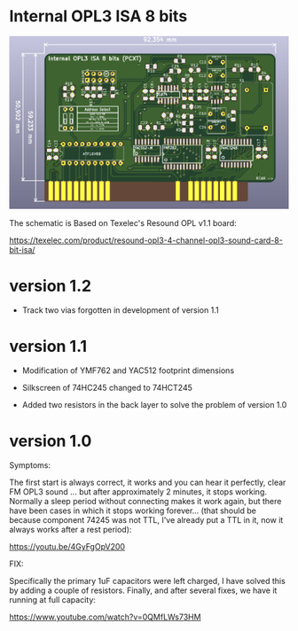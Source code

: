 # Internal OPL3 ISA 8 bits

![alt text](ISAOPL3.png "ISAOPL3")

The schematic is Based on Texelec's Resound OPL v1.1 board:

https://texelec.com/product/resound-opl3-4-channel-opl3-sound-card-8-bit-isa/

# version 1.2

* Track two vias forgotten in development of version 1.1

# version 1.1

* Modification of YMF762 and YAC512 footprint dimensions

* Silkscreen of 74HC245 changed to 74HCT245

* Added two resistors in the back layer to solve the problem of version 1.0

# version 1.0

Symptoms:

The first start is always correct, it works and you can hear it perfectly, clear FM OPL3 sound ... but after approximately 2 minutes, it stops working. Normally a sleep period without connecting makes it work again, but there have been cases in which it stops working forever...  (that should be because component 74245 was not TTL, I've already put a TTL in it, now it always works after a rest period):

https://youtu.be/4GyFgOpV200

FIX: 

Specifically the primary 1uF capacitors were left charged, I have solved this by adding a couple of resistors. Finally, and after several fixes, we have it running at full capacity:

https://www.youtube.com/watch?v=0QMfLWs73HM

